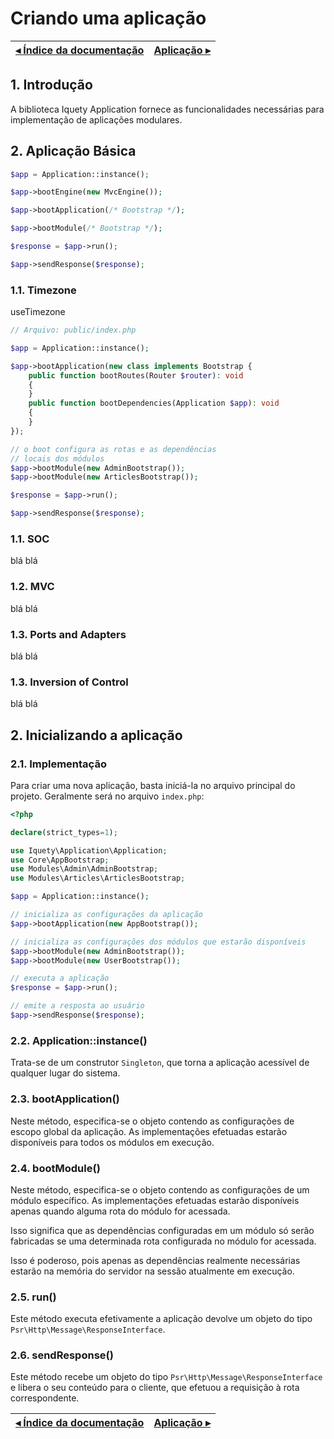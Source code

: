 # Criando uma aplicação

[◂ Índice da documentação](indice.md) | [Aplicação ▸](02-aplicacao.md)
-- | --

## 1. Introdução

A biblioteca Iquety Application fornece as funcionalidades necessárias para implementação de aplicações modulares.

## 2. Aplicação Básica

```php
$app = Application::instance();

$app->bootEngine(new MvcEngine());

$app->bootApplication(/* Bootstrap */);

$app->bootModule(/* Bootstrap */);

$response = $app->run();

$app->sendResponse($response);
```

### 1.1. Timezone

useTimezone


```php
// Arquivo: public/index.php

$app = Application::instance();

$app->bootApplication(new class implements Bootstrap {
    public function bootRoutes(Router $router): void
    {
    }
    public function bootDependencies(Application $app): void
    {
    }
});

// o boot configura as rotas e as dependências
// locais dos módulos
$app->bootModule(new AdminBootstrap());
$app->bootModule(new ArticlesBootstrap());

$response = $app->run();

$app->sendResponse($response);
```

### 1.1. SOC

blá blá

### 1.2. MVC

blá blá

### 1.3. Ports and Adapters

blá blá

### 1.3. Inversion of Control

blá blá

## 2. Inicializando a aplicação

### 2.1. Implementação

Para criar uma nova aplicação, basta iniciá-la no arquivo principal do projeto.
Geralmente será no arquivo `index.php`:

```php
<?php

declare(strict_types=1);

use Iquety\Application\Application;
use Core\AppBootstrap;
use Modules\Admin\AdminBootstrap;
use Modules\Articles\ArticlesBootstrap;

$app = Application::instance();

// inicializa as configurações da aplicação
$app->bootApplication(new AppBootstrap());

// inicializa as configurações dos módulos que estarão disponíveis
$app->bootModule(new AdminBootstrap());
$app->bootModule(new UserBootstrap());

// executa a aplicação
$response = $app->run();

// emite a resposta ao usuário
$app->sendResponse($response);
```

### 2.2. Application::instance()

Trata-se de um construtor `Singleton`, que torna a aplicação acessível de qualquer lugar do sistema.

### 2.3. bootApplication()

Neste método, especifica-se o objeto contendo as configurações de escopo global da aplicação. As implementações efetuadas estarão disponíveis para todos os módulos em execução.

### 2.4. bootModule()

Neste método, especifica-se o objeto contendo as configurações de um módulo específico. As implementações efetuadas estarão disponíveis apenas quando alguma rota do módulo for acessada.

Isso significa que as dependências configuradas em um módulo só serão fabricadas se uma determinada rota configurada no módulo for acessada.

Isso é poderoso, pois apenas as dependências realmente necessárias estarão na memória do servidor na sessão atualmente em execução.

### 2.5. run()

Este método executa efetivamente a aplicação devolve um objeto do tipo `Psr\Http\Message\ResponseInterface`. 

### 2.6. sendResponse()

Este método recebe um objeto do tipo `Psr\Http\Message\ResponseInterface` e libera o seu conteúdo para o cliente, que efetuou a requisição à rota correspondente. 

[◂ Índice da documentação](indice.md) | [Aplicação ▸](02-aplicacao.md)
-- | --
